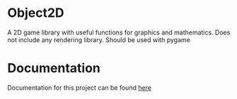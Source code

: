 # Object2D
A 2D game library with useful functions for graphics and mathematics. Does not include any rendering library. Should be used with pygame

# Documentation
Documentation for this project can be found [here](https://jan-wilhelm.gitbook.io/object-2d/)
